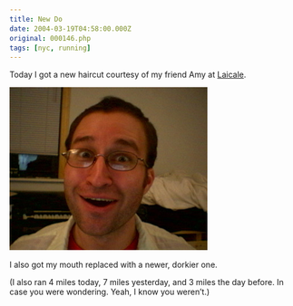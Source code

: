 ```yaml
---
title: New Do
date: 2004-03-19T04:58:00.000Z
original: 000146.php
tags: [nyc, running]
---
```


Today I got a new haircut courtesy of my friend Amy at <a href="http://www.laicale.com">Laicale</a>.

<p class="polaroid" style="--deg: -2deg"><img src="./newdo.jpg" /></p>

I also got my mouth replaced with a newer, dorkier one.

(I also ran 4 miles today, 7 miles yesterday, and 3 miles the day before. In case you were wondering. Yeah, I know you weren’t.)
